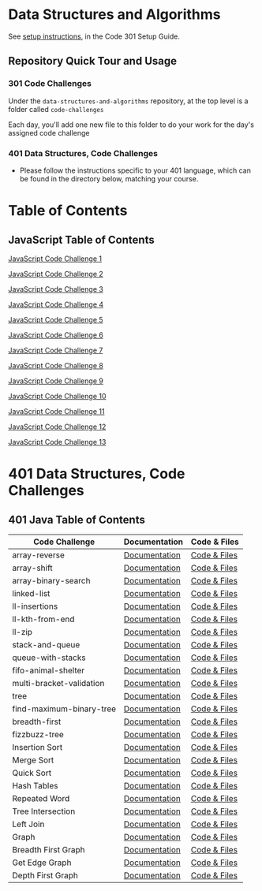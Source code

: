 # Data Structures and Algorithms

See [setup instructions](https://codefellows.github.io/setup-guide/code-301/3-code-challenges), in the Code 301 Setup Guide.

## Repository Quick Tour and Usage

### 301 Code Challenges

Under the `data-structures-and-algorithms` repository, at the top level is a folder called `code-challenges`

Each day, you'll add one new file to this folder to do your work for the day's assigned code challenge

### 401 Data Structures, Code Challenges

- Please follow the instructions specific to your 401 language, which can be found in the directory below, matching your course.


# Table of Contents

## JavaScript Table of Contents

[JavaScript Code Challenge 1](https://github.com/alkhateeb49/data-structures-and-algorithms/blob/main/code-challenges/challenges-01.test.js)

[JavaScript Code Challenge 2](https://github.com/alkhateeb49/data-structures-and-algorithms/blob/main/code-challenges/challenges-02.test.js)

[JavaScript Code Challenge 3](https://github.com/alkhateeb49/data-structures-and-algorithms/blob/main/code-challenges/challenges-03.test.js)

[JavaScript Code Challenge 4](https://github.com/alkhateeb49/data-structures-and-algorithms/blob/main/code-challenges/challenges-04.test.js)

[JavaScript Code Challenge 5](https://github.com/alkhateeb49/data-structures-and-algorithms/blob/main/code-challenges/challenges-05.test.js)

[JavaScript Code Challenge 6](https://github.com/alkhateeb49/data-structures-and-algorithms/blob/main/code-challenges/challenges-06.test.js)

[JavaScript Code Challenge 7](https://github.com/alkhateeb49/data-structures-and-algorithms/blob/main/code-challenges/challenges-07.test.js)

[JavaScript Code Challenge 8](https://github.com/alkhateeb49/data-structures-and-algorithms/blob/main/code-challenges/challenges-08.test.js)

[JavaScript Code Challenge 9](https://github.com/alkhateeb49/data-structures-and-algorithms/blob/main/code-challenges/challenges-09.test.js)

[JavaScript Code Challenge 10](https://github.com/alkhateeb49/data-structures-and-algorithms/blob/main/code-challenges/challenges-10.test.js)

[JavaScript Code Challenge 11](https://github.com/alkhateeb49/data-structures-and-algorithms/blob/main/code-challenges/challenges-11.test.js)

[JavaScript Code Challenge 12](https://github.com/alkhateeb49/data-structures-and-algorithms/blob/main/code-challenges/challenges-12.test.js)

[JavaScript Code Challenge 13](https://github.com/alkhateeb49/data-structures-and-algorithms/blob/main/code-challenges/challenges-13.test.js)
# 401 Data Structures, Code Challenges

## 401 Java Table of Contents
|Code Challenge|Documentation|Code & Files|
|-|-|-|
|array-reverse|[Documentation](challenges/README.md#challenge-summary-array-reverse)|[Code & Files](challenges/main/ArrayReverse.java)|
|array-shift|[Documentation](challenges/README.md#challenge-summary-array-shift)|[Code & Files](challenges/main/ArrayShift.java)|
|array-binary-search|[Documentation](challenges/README.md#challenge-summary-array-binary-search)|[Code & Files](challenges/main/BinarySearch.java)|
|linked-list|[Documentation](Data-Structures/README.md#singly-linked-list)|[Code & Files](Data-Structures/linkedList)|
|ll-insertions|[Documentation](Data-Structures/README.md#insertions)|[Code & Files](Data-Structures/linkedList)|
|ll-kth-from-end|[Documentation](Data-Structures/README.md#kth-from-end)|[Code & Files](Data-Structures/linkedList)|
|ll-zip|[Documentation](Data-Structures/README.md#zip)|[Code & Files](Data-Structures/linkedList)|
|stack-and-queue|[Documentation](Data-Structures/README.md#stacks-and-queues)|[Code & Files](Data-Structures/stacksandqueues)|
|queue-with-stacks|[Documentation](Data-Structures/README.md)|[Code & Files](Data-Structures/stacksandqueues)|
|fifo-animal-shelter|[Documentation](Data-Structures/README.md)|[Code & Files](Data-Structures/utilities)|
|multi-bracket-validation|[Documentation](Data-Structures/README.md)|[Code & Files](Data-Structures/utilities)|
|tree|[Documentation](Data-Structures/README.md)|[Code & Files](Data-Structures/tree)|
|find-maximum-binary-tree|[Documentation](Data-Structures/README.md)|[Code & Files](Data-Structures/tree)|
|breadth-first|[Documentation](Data-Structures/README.md)|[Code & Files](Data-Structures/tree)|
|fizzbuzz-tree|[Documentation](Data-Structures/README.md)|[Code & Files](Data-Structures/StringTree)|
|Insertion Sort|[Documentation](Data-Structures/README.md#insertion-sort)|[Code & Files](Data-Structures/insertionSort)|
|Merge Sort|[Documentation](Data-Structures/README.md#merge-sort)|[Code & Files](Data-Structures/mergeSort)|
|Quick Sort|[Documentation](Data-Structures/README.md#quick-sort)|[Code & Files](Data-Structures/quickSort)|
|Hash Tables|[Documentation](Data-Structures/README.md#hash-tables)|[Code & Files](Data-Structures/hashtable)|
|Repeated Word|[Documentation](Data-Structures/README.md#repeated-word)|[Code & Files](Data-Structures/repeatedWord)|
|Tree Intersection|[Documentation](Data-Structures/README.md#tree-intersection)|[Code & Files](Data-Structures/tree)|
|Left Join|[Documentation](Data-Structures/README.md#left-join)|[Code & Files](Data-Structures/stringHashtable)|
|Graph|[Documentation](Data-Structures/README.md#graph)|[Code & Files](Data-Structures/graph)|
|Breadth First Graph|[Documentation](Data-Structures/README.md#breadth-first-graph)|[Code & Files](Data-Structures/graph)|
|Get Edge Graph|[Documentation](Data-Structures/README.md#get-edge-graph)|[Code & Files](Data-Structures/graph)|
|Depth First Graph|[Documentation](Data-Structures/README.md#depth-first-graph)|[Code & Files](Data-Structures/graph)|
